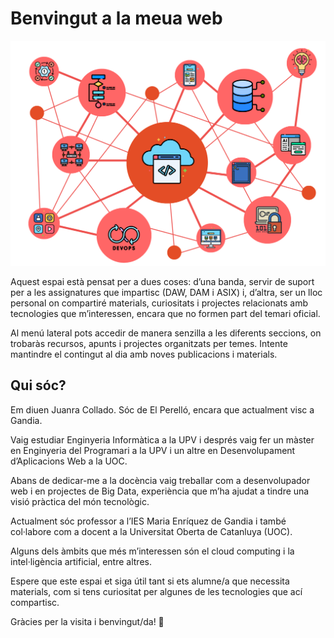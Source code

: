 # Benvingut a la meua web
<img src="assets/index/tecnologias.png" alt="Collage de logos tecnològics" class="centered-image"/>

Aquest espai està pensat per a dues coses: d’una banda, servir de suport per a les assignatures que impartisc (DAW, DAM i ASIX) i, d’altra, ser un lloc personal on compartiré materials, curiositats i projectes relacionats amb tecnologies que m’interessen, encara que no formen part del temari oficial.

Al menú lateral pots accedir de manera senzilla a les diferents seccions, on trobaràs recursos, apunts i projectes organitzats per temes. Intente mantindre el contingut al dia amb noves publicacions i materials.

## Qui sóc?

Em diuen Juanra Collado. Sóc de El Perelló, encara que actualment visc a Gandia.


Vaig estudiar Enginyeria Informàtica a la UPV i després vaig fer un màster en Enginyeria del Programari a la UPV i un altre en Desenvolupament d’Aplicacions Web a la UOC.

Abans de dedicar-me a la docència vaig treballar com a desenvolupador web i en projectes de Big Data, experiència que m’ha ajudat a tindre una visió pràctica del món tecnològic.

Actualment sóc professor a l’IES Maria Enríquez de Gandia i també col·labore com a docent a la Universitat Oberta de Catanluya (UOC).

Alguns dels àmbits que més m’interessen són el cloud computing i la intel·ligència artificial, entre altres.

Espere que este espai et siga útil tant si ets alumne/a que necessita materials, com si tens curiositat per algunes de les tecnologies que ací compartisc. 

Gràcies per la visita i benvingut/da! 🚀



